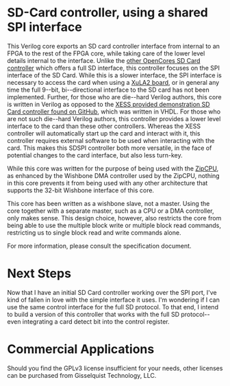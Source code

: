 # SD-Card controller, using a shared SPI interface

This Verilog core exports an SD card controller interface from internal to an
FPGA to the rest of the FPGA core, while taking care of the lower level details
internal to the interface.  Unlike the [other OpenCores SD Card controller](http://www.opencores.org/project,sdcard_mass_storage_controller) which offers a full SD interface, this controller focuses on the SPI interface of the SD Card. 
While this is a slower interface, the SPI interface is
necessary to access the card when using a [XuLA2 board](http://www.xess.com/shop/product/xula2-lx25/), or
in general any time the full 9--bit, bi--directional interface to the SD card
has not been implemented.
Further, for those who are die--hard Verilog authors, this core is written in
Verilog as opposed to the [XESS provided demonstration SD Card controller
found on GitHub](https://github.com/xesscorp/VHDL\_Lib/SDCard.vhd), which was
written
in VHDL.  For those who are not such die--hard Verilog authors, this controller
provides a lower level interface to the card than these other controllers. 
Whereas the XESS controller will automatically start up the card and interact
with it, this controller requires external software to be used when interacting
with the card.  This makes this SDSPI controller both more versatile, in the
face of potential changes to the card interface, but also less turn-key.

While this core was written for the purpose of being used with the [ZipCPU](https://github.com/ZipCPU/zipcpu),
as enhanced by the Wishbone DMA controller used by the ZipCPU, nothing in this
core prevents it from being used with any other architecture that supports
the 32-bit Wishbone interface of this core.

This core has been written as a wishbone slave, not a master.  Using the core
together with a separate master, such as a CPU or a DMA controller, only makes
sense.  This design choice, however, also restricts the core from being able to
use the multiple block write or multiple block read commands, restricting us to 
single block read and write commands alone.

For more information, please consult the specification document.

# Next Steps

Now that I have an initial SD Card controller working over the SPI port, I've
kind of fallen in love with the simple interface it uses.  I'm wondering if I
can use the same control interface for the full SD protocol.  To that end, I
intend to build a version of this controller that works with the full SD
protocol--even integrating a card detect bit into the control register.

# Commercial Applications

Should you find the GPLv3 license insufficient for your needs, other licenses
can be purchased from Gisselquist Technology, LLC.
